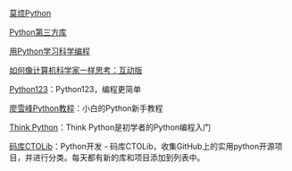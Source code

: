 [莫烦Python](https://morvanzhou.github.io/)  

[Python第三方库](https://pypi.org/) 

[用Python学习科学编程](https://scipython.com/) 

[如何像计算机科学家一样思考：互动版](http://interactivepython.org/courselib/static/thinkcspy/index.html)  

[Python123](https://python123.io/)：Python123，编程更简单

[廖雪峰Python教程](https://www.liaoxuefeng.com/wiki/0014316089557264a6b348958f449949df42a6d3a2e542c000)：小白的Python新手教程

[Think Python](https://greenteapress.com/wp/think-python-2e/)：Think Python是初学者的Python编程入门

[码库CTOLib](https://www.ctolib.com/)：Python开发 - 码库CTOLib，收集GitHub上的实用python开源项目，并进行分类。每天都有新的库和项目添加到列表中。